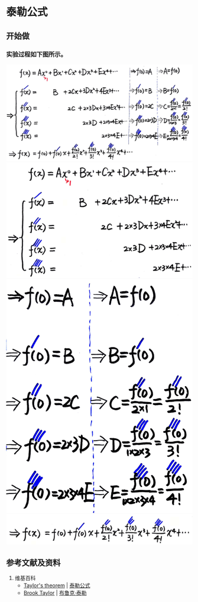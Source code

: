 # 泰勒公式

## 开始做

### 实验过程如下图所示。

![](/images/微分/微分中值定理和导数的应用/泰勒公式/1a1.jpg)
![](/images/微分/微分中值定理和导数的应用/泰勒公式/1a2.jpg)
![](/images/微分/微分中值定理和导数的应用/泰勒公式/1a3.jpg)
![](/images/微分/微分中值定理和导数的应用/泰勒公式/1a4.jpg)

## 参考文献及资料

1. 维基百科
	- [Taylor's theorem](https://en.wikipedia.org/wiki/Taylor%27s_theorem) | [泰勒公式](https://zh.wikipedia.org/wiki/泰勒公式) 
	- [Brook Taylor](https://en.wikipedia.org/wiki/Brook_Taylor) | [布鲁克·泰勒](https://zh.wikipedia.org/wiki/布鲁克·泰勒) 



